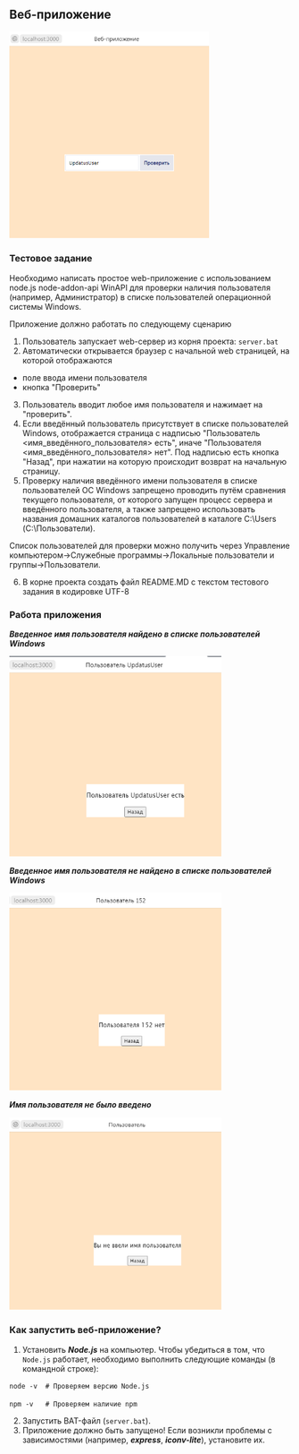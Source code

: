 ## Веб-приложение
<img src="images/main_page.png" alt="page" width="358">

### Тестовое задание
Необходимо написать простое web-приложение с использованием node.js node-addon-api WinAPI для проверки наличия пользователя (например, Администратор) в списке пользователей операционной системы Windows.

Приложение должно работать по следующему сценарию

1. Пользователь запускает web-сервер из корня проекта:
   `server.bat`
2. Автоматически открывается браузер с начальной web страницей, на которой отображаются
- поле ввода имени пользователя
- кнопка "Проверить"
3. Пользователь вводит любое имя пользователя и нажимает на "проверить".
4. Если введённый пользователь присутствует в списке пользователей Windows, отображается 
страница с надписью "Пользователь <имя_введённого_пользователя> есть", 
иначе "Пользователя <имя_введённого_пользователя> нет". 
Под надписью есть кнопка "Назад", при нажатии на которую происходит возврат на начальную страницу.
5. Проверку наличия введённого имени пользователя в списке пользователей ОС Windows запрещено проводить путём сравнения текущего пользователя, от которого запущен процесс сервера и введённого пользователя, а также запрещено использовать названия домашних каталогов пользователей в каталоге C:\Users (С:\Пользователи).

Список пользователей для проверки можно получить через Управление компьютером->Служебные программы->Локальные пользователи и группы->Пользователи.

6. В корне проекта создать файл README.MD с текстом тестового задания в кодировке UTF-8

### Работа приложения
_**Введенное имя пользователя найдено в списке пользователей Windows**_

<img src="images/1.png" alt="Пользователь есть" width="380">

**_Введенное имя пользователя не найдено в списке пользователей Windows_**

<img src="images/2.png" alt="Пользователя нет" width="380">

**_Имя пользователя не было введено_**

<img src="images/3.png" alt="Вы не ввели имя пользователя" width="380">

### Как запустить веб-приложение?
1. Установить **_Node.js_** на компьютер.
Чтобы убедиться в том, что `Node.js` работает, необходимо 
выполнить следующие команды (в командной строке):
```
node -v  # Проверяем версию Node.js  

npm -v   # Проверяем наличие npm
```
2. Запустить BAT-файл (`server.bat`).
3. Приложение должно быть запущено! Если возникли проблемы с зависимостями
   (например, _**express**_, _**iconv-lite**_), установите их.  